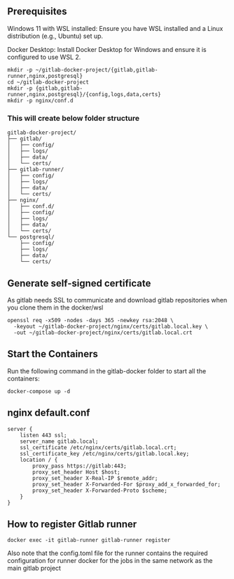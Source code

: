 ## Prerequisites
Windows 11 with WSL installed: Ensure you have WSL installed and a Linux distribution (e.g., Ubuntu) set up.

Docker Desktop: Install Docker Desktop for Windows and ensure it is configured to use WSL 2.


    mkdir -p ~/gitlab-docker-project/{gitlab,gitlab-runner,nginx,postgresql}
    cd ~/gitlab-docker-project
    mkdir -p {gitlab,gitlab-runner,nginx,postgresql}/{config,logs,data,certs}
    mkdir -p nginx/conf.d


### This will create below folder structure
    gitlab-docker-project/
    ├── gitlab/
    │   ├── config/
    │   ├── logs/
    │   ├── data/
    │   └── certs/
    ├── gitlab-runner/
    │   ├── config/
    │   ├── logs/
    │   ├── data/
    │   └── certs/
    ├── nginx/
    │   ├── conf.d/
    │   ├── config/
    │   ├── logs/
    │   ├── data/
    │   └── certs/    
    └── postgresql/
        ├── config/
        ├── logs/
        ├── data/
        └── certs/
        


## Generate self-signed certificate
As gitlab needs SSL to communicate and download gitlab repositories when you clone them in the docker/wsl

    openssl req -x509 -nodes -days 365 -newkey rsa:2048 \
      -keyout ~/gitlab-docker-project/nginx/certs/gitlab.local.key \
      -out ~/gitlab-docker-project/nginx/certs/gitlab.local.crt


## Start the Containers
Run the following command in the gitlab-docker folder to start all the containers:

    docker-compose up -d

## nginx default.conf
    server {
        listen 443 ssl;
        server_name gitlab.local;
        ssl_certificate /etc/nginx/certs/gitlab.local.crt;
        ssl_certificate_key /etc/nginx/certs/gitlab.local.key;
        location / {
            proxy_pass https://gitlab:443;
            proxy_set_header Host $host;
            proxy_set_header X-Real-IP $remote_addr;
            proxy_set_header X-Forwarded-For $proxy_add_x_forwarded_for;
            proxy_set_header X-Forwarded-Proto $scheme;
        }
    }

## How to register Gitlab runner
    docker exec -it gitlab-runner gitlab-runner register
Also note that the config.toml file for the runner contains the required configuration for runner docker for the jobs in the same network as the main gitlab project
